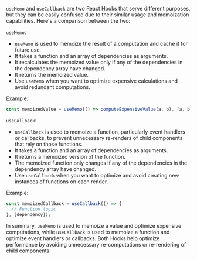 `useMemo` and `useCallback` are two React Hooks that serve different purposes, but they can be easily confused due to their similar usage and memoization capabilities. Here's a comparison between the two:

`useMemo`:
- `useMemo` is used to memoize the result of a computation and cache it for future use.
- It takes a function and an array of dependencies as arguments.
- It recalculates the memoized value only if any of the dependencies in the dependency array have changed.
- It returns the memoized value.
- Use `useMemo` when you want to optimize expensive calculations and avoid redundant computations.

Example:
```jsx
const memoizedValue = useMemo(() => computeExpensiveValue(a, b), [a, b]);
```

`useCallback`:
- `useCallback` is used to memoize a function, particularly event handlers or callbacks, to prevent unnecessary re-renders of child components that rely on those functions.
- It takes a function and an array of dependencies as arguments.
- It returns a memoized version of the function.
- The memoized function only changes if any of the dependencies in the dependency array have changed.
- Use `useCallback` when you want to optimize and avoid creating new instances of functions on each render.

Example:
```jsx
const memoizedCallback = useCallback(() => {
  // Function logic
}, [dependency]);
```

In summary, `useMemo` is used to memoize a value and optimize expensive computations, while `useCallback` is used to memoize a function and optimize event handlers or callbacks. Both Hooks help optimize performance by avoiding unnecessary re-computations or re-rendering of child components.